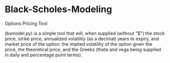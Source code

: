 # Black-Scholes-Modeling
Options Pricing Tool


(bsmodel.py) is a simple tool that will, when supplied (without "$") the stock price, strike price, 
annualized volatility (as a decimal) years to expiry, and market price of the option: the implied volatility
of the option given the price, the theoretical price, and the Greeks (theta and vega being supplied in daily and 
percentage point terms). 
